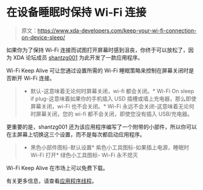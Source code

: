 # 在设备睡眠时保持 Wi-Fi 连接

> 原文：<https://www.xda-developers.com/keep-your-wi-fi-connection-on-device-sleep/>

如果你为了保持 Wi-Fi 连接而试图打开屏幕时感到沮丧，你终于可以放松了，因为 XDA 论坛成员 [shantzg001](http://forum.xda-developers.com/member.php?u=307747) 为此开发了一款应用程序。

Wi-Fi Keep Alive 可让您通过设置所需的 Wi-Fi 睡眠策略来控制在屏幕关闭时是否断开 Wi-Fi 连接。

> *   默认-这意味着无论何时屏幕关闭，wi-fi 都会关闭。*   Wi-Fi On sleep if plug-这意味着如果你的手机插入 USD 插槽或墙上充电器，那么即使屏幕关闭，wi-Fi 也不会关闭。*   Wi-Fi 永远不会关闭-这意味着无论何时屏幕关闭，您的 wi-fi 都不会关闭，即使您没有插入 USB/充电器。

更重要的是，shantzg001 还为该应用程序编写了一个附带的小部件，所以你可以在主屏幕上切换这三个设置，而不是每次都启动应用程序。

> *   黑色小部件图标-默认设置*   紫色小工具图标-如果插上电源，睡眠时 Wi-Fi 打开*   绿色小工具图标- Wi-Fi 永不熄灭

Wi-Fi Keep Alive 在市场上可以免费下载。

有关更多信息，请查看[应用程序线程](http://forum.xda-developers.com/showthread.php?t=712712)。